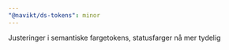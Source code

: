 ```yaml
---
"@navikt/ds-tokens": minor
---
```


Justeringer i semantiske fargetokens, statusfarger nå mer tydelig
